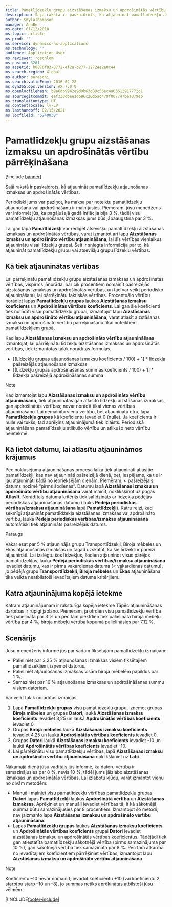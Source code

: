 ```yaml
---
title: Pamatlīdzekļu grupu aizstāšanas izmaksu un apdrošinātās vērtību pārrēķināšana
description: Šajā rakstā ir paskaidrots, kā atjaunināt pamatlīdzekļu atjaunošanas izmaksas un apdrošinātās vērtības.
author: ShylaThompson
manager: AnnBe
ms.date: 01/12/2018
ms.topic: article
ms.prod: ''
ms.service: dynamics-ax-applications
ms.technology: ''
audience: Application User
ms.reviewer: roschlom
ms.custom: 3261
ms.assetid: b8876f83-8772-4f2a-b277-12724e2a0c44
ms.search.region: Global
ms.author: saraschi
ms.search.validFrom: 2016-02-28
ms.dyn365.ops.version: AX 7.0.0
ms.openlocfilehash: b9a6db9942e9d9b63d89c56ec4a03612917772c1
ms.sourcegitcommit: eaf330dbee1db96c20d5ac479f007747bea079eb
ms.translationtype: HT
ms.contentlocale: lv-LV
ms.lasthandoff: 02/15/2021
ms.locfileid: "5240838"
---
```

# <a name="recalculate-replacement-costs-and-insured-values-for-fixed-asset-groups"></a>Pamatlīdzekļu grupu aizstāšanas izmaksu un apdrošinātās vērtību pārrēķināšana

[!include [banner](../includes/banner.md)]

Šajā rakstā ir paskaidrots, kā atjaunināt pamatlīdzekļu atjaunošanas izmaksas un apdrošinātās vērtības.

Periodiski jums var paziņot, ka maksa par noteiktu pamatlīdzekļu atjaunošanu vai apdrošināšanu ir mainījusies. Piemēram, jūsu menedžeris var informēt jūs, ka pagājušajā gadā inflācija bija 3 %, tādēļ visu pamatlīdzekļu atjaunošanas izmaksas jums būs jāpaaugstina par 3 %. 

Lai gan lapā **Pamatlīdzekļi** var rediģēt atsevišķu pamatlīdzekļu aizstāšanas izmaksas un apdrošinātās vērtības, varat izmantot arī lapu **Aizstāšanas izmaksu un apdrošināto vērtību atjaunināšana**, lai šīs vērtības vienlaikus atjauninātu visai līdzekļu grupai. Šeit ir sniegta informācija par to, kā atjaunināt pamatlīdzekļu grupu vai atsevišķu grupu līdzekļu vērtības.

## <a name="how-values-are-updated"></a> Kā tiek atjauninātas vērtības
Lai pārrēķinātu pamatlīdzekļu grupu aizstāšanas izmaksas un apdrošinātās vērtības, vispirms jānorāda, par cik procentiem nomainīt pašreizējās aizstāšanas izmaksas un apdrošinātās vērtības, un tad var veikt periodisko atjaunināšanu, lai pārrēķinātu faktiskās vērtības. Procentuālo vērtību norādiet lapas **Pamatlīdzekļu grupas** laukos **Aizstāšanas izmaksu koeficients** un **Apdrošinātas vērtības koeficients**. Lai gan šie koeficienti tiek norādīti visai pamatlīdzekļu grupai, izmantojot lapu **Aizstāšanas izmaksu un apdrošināto vērtību atjaunināšana**, varat atlasīt aizstāšanas izmaksu un apdrošināto vērtību pārrēķināšanu tikai noteiktiem pamatlīdzekļiem grupā. 

Kad lapu **Aizstāšanas izmaksu un apdrošināto vērtību atjaunināšana** izmantojat, lai pārrēķinātu līdzekļu aizstāšanas izmaksas un apdrošinātās vērtības, tiek izmantotas tālāk norādītās formulas.

-   \[(Līdzekļu grupas atjaunošanas izmaksu koeficients / 100) + 1\] \* līdzekļa pašreizējās atjaunošanas izmaksas
-   \[(Līdzekļu grupas apdrošināšanas summas koeficients / 100) + 1\] \* līdzekļa pašreizējā apdrošināšanas summa

> [!NOTE] 
> Kad izmantojat lapu **Aizstāšanas izmaksu un apdrošināto vērtību atjaunināšana**, tiek atjauninātas gan atlasīto līdzekļu aizstāšanas izmaksas, gan apdrošinātās vērtības; nevar norādīt tikai vienas vērtības atjaunināšanu. Lai nemainītu vienu vērtību, bet atjauninātu otru, lapā **Pamatlīdzekļu grupas** kā koeficientu ievadiet 0 (nulle). Ja koeficients ir nulle vai tukšs, tad aprēķins atjauninājumā tiek izlaists. Periodiskā atjaunināšana pamatlīdzekļu atlikušo vērtību un atlikušo neto vērtību neietekmē. 

## <a name="how-to-use-a-date-to-select-which-items-to-update"></a> Kā lietot datumu, lai atlasītu atjaunināmos krājumus
Pēc noklusējuma atjaunināšanas procesa laikā tiek atjaunināti atlasītie pamatlīdzekļi, kas nav atjaunināti pašreizējā dienā, bet, iespējams, ka tie ir jau atjaunināti kādā no iepriekšējām dienām. Piemēram, &lt; pašreizējais datums nozīmē “pirms šodienas”. Datumu lapā **Aizstāšanas izmaksu un apdrošināto vērtību atjaunināšana** varat mainīt, noklikšķinot uz pogas **Atlasīt**. Norādītais datuma kritērijs tiek salīdzināts ar līdzekļa pēdējās periodiskās atjaunināšanas datumu (lauks **Pēdējā periodiskās vērtības/izmaksu atjaunināšana** lapā **Pamatlīdzekļi**). Katru reizi, kad sekmīgi atjaunināt pamatlīdzekļa aizstāšanas izmaksas vai apdrošināto vērtību, laukā **Pēdējā periodiskās vērtības/izmaksu atjaunināšana** automātiski tiek atjaunināts pašreizējais datums. 

Paraugs 

Vakar esat par 5 % atjauninājis grupu Transportlīdzekļi, Biroja mēbeles un Ēkas atjaunošanas izmaksas un tagad uzskatāt, ka šie līdzekļi ir pareizi atjaunināti. Lai izslēgtu šos līdzekļus, šodien atjauninot visus pārējos pamatlīdzekļus, laukā **Pēdējā periodiskās vērtības/izmaksu atjaunināšana** ievadiet datumu, kas ir pirms vakardienas datuma (&lt; vakardienas datumu), jo pēdējā grupu **Transportlīdzekļi**, **Biroja mēbeles** un **Ēkas** atjaunināšana tika veikta neatbilstoši ievadītajiem datuma kritērijiem.

## <a name="cumulative-effect-of-each-update"></a> Katra atjauninājuma kopējā ietekme
Katram atjauninājumam ir raksturīga kopēja ietekme Tāpēc atjaunināšanas darbības ir rūpīgi jāplāno. Piemēram, ja otrdien visu pamatlīdzekļu vērtība tiek palielināta par 3 % un pēc tam piektdien tiek palielināta biroja mēbeļu vērtība par 4 %, biroja mēbeļu vērtība kopumā palielināsies par 7,12 %.

## <a name="scenario"></a>Scenārijs
Jūsu menedžeris informē jūs par šādām fiksētajām pamatlīdzekļu izmaiņām:
-   Palieliniet par 3,25 % atjaunošanas izmaksas visiem fiksētajiem pamatlīdzekļiem, izņemot datorus.
-   Palieliniet atjaunošanas izmaksas visām biroja mēbelēm papildus par 1 %.
-   Samaziniet par 10 % atjaunošanas izmaksas un apdrošināšanas summu visiem datoriem.

Var veikt tālāk norādītās izmaiņas.
1.  Lapā **Pamatlīdzekļu grupas** visu pamatlīdzekļu grupu, izņemot grupas **Biroja mēbeles** un grupas **Datori**, laukā **Aizstāšanas izmaksu koeficients** ievadiet 3,25 un laukā **Apdrošinātās vērtības koeficients** ievadiet 0.
2.  Grupas **Biroja mēbeles** laukā **Aizstāšanas izmaksu koeficients** ievadiet 4,25 un laukā **Apdrošinātās vērtības koeficients** ievadiet 0.
3.  Grupas **Datori** laukā **Aizstāšanas izmaksu koeficients** ievadiet -10 un laukā **Apdrošinātās vērtības koeficients** ievadiet -10.
4.  Lai pārrēķinātu visu pamatlīdzekļu vērtības, lapā **Aizstāšanas izmaksu un apdrošināto vērtību atjaunināšana** noklikšķiniet uz **Labi**.

Nākamajā dienā jūsu vadītājs jūs informē, ka datoru vērtība ir samazinājusies par 8 %, nevis 10 %, tādēļ jums jāizlabo aizstāšanas izmaksas un apdrošinātās vērtības. Lai izlabotu kļūdu, varat izmantot vienu no divām metodēm:
-   Manuāli mainiet visu pamatlīdzekļu vērtības pamatlīdzekļu grupas **Datori** lapas **Pamatlīdzekļi** laukos **Apdrošinātā vērtība** un **Aizstāšanas izmaksas**. Aprēķiniet un manuāli ievadiet vērtības tā, it kā sākotnējā summa būtu samazinājusies par 8 procentiem. Izmantojot šo metodi, nav jāizmanto lapa **Aizstāšanas izmaksu un apdrošināto vērtību atjaunināšana**.
-   Lapas **Pamatlīdzekļu grupas** laukos **Aizstāšanas izmaksu koeficients** un **Apdrošinātās vērtības koeficients** grupai **Datori** ievadiet aizstāšanas izmaksu un apdrošinātās vērtības koeficientus. Tādējādi tiek gan atiestatīta pamatlīdzekļu sākotnējā vērtība (pirms samazinājuma par 10 %), gan sākotnējā vērtība tiek samazināta par 8 %. Pēc tam atkarībā no ievadītajiem koeficientiem pārrēķiniet vērtības, izmantojot lapu **Aizstāšanas izmaksu un apdrošināto vērtību atjaunināšana**.

> [!NOTE]  
> Koeficientu –10 nevar nomainīt, ievadot koeficientu +10 (vai koeficientu 2, starpību starp –10 un –8), jo summas netiks aprēķinātas atbilstoši jūsu vēlmēm. 







[!INCLUDE[footer-include](../../includes/footer-banner.md)]